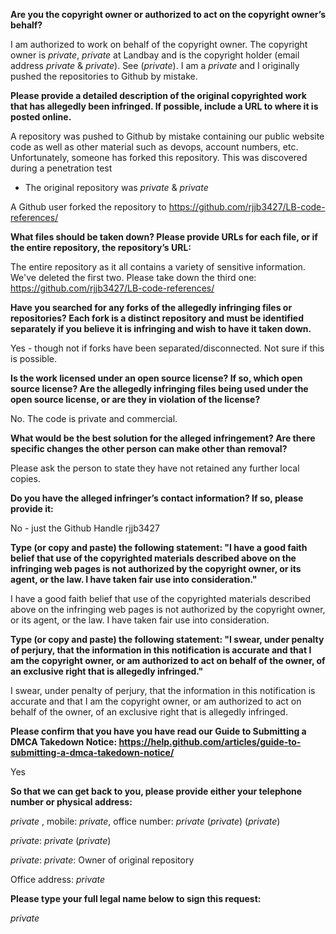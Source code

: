**Are you the copyright owner or authorized to act on the copyright owner’s behalf?**



I am authorized to work on behalf of the copyright owner. The copyright owner is *private*, *private* at Landbay and is the copyright holder (email address *private* & *private*). See (*private*). I am a *private* and I originally pushed the repositories to Github by mistake.



**Please provide a detailed description of the original copyrighted work that has allegedly been infringed. If possible, include a URL to where it is posted online.**



A repository was pushed to Github by mistake containing our public website code as well as other material such as devops, account numbers, etc. Unfortunately, someone has forked this repository. This was discovered during a penetration test



* The original repository was *private* & *private*



A Github user forked the repository to https://github.com/rjjb3427/LB-code-references/



**What files should be taken down? Please provide URLs for each file, or if the entire repository, the repository’s URL:**



The entire repository as it all contains a variety of sensitive information. We've deleted the first two. Please take down the third one: https://github.com/rjjb3427/LB-code-references/



**Have you searched for any forks of the allegedly infringing files or repositories? Each fork is a distinct repository and must be identified separately if you believe it is infringing and wish to have it taken down.**



Yes - though not if forks have been separated/disconnected. Not sure if this is possible.



**Is the work licensed under an open source license? If so, which open source license? Are the allegedly infringing files being used under the open source license, or are they in violation of the license?**



No. The code is private and commercial.



**What would be the best solution for the alleged infringement? Are there specific changes the other person can make other than removal?**



Please ask the person to state they have not retained any further local copies.



**Do you have the alleged infringer’s contact information? If so, please provide it:**



No - just the Github Handle rjjb3427



**Type (or copy and paste) the following statement: "I have a good faith belief that use of the copyrighted materials described above on the infringing web pages is not authorized by the copyright owner, or its agent, or the law. I have taken fair use into consideration."**



I have a good faith belief that use of the copyrighted materials described above on the infringing web pages is not authorized by the copyright owner, or its agent, or the law. I have taken fair use into consideration.



**Type (or copy and paste) the following statement: "I swear, under penalty of perjury, that the information in this notification is accurate and that I am the copyright owner, or am authorized to act on behalf of the owner, of an exclusive right that is allegedly infringed."**



I swear, under penalty of perjury, that the information in this notification is accurate and that I am the copyright owner, or am authorized to act on behalf of the owner, of an exclusive right that is allegedly infringed.



**Please confirm that you have you have read our Guide to Submitting a DMCA Takedown Notice: https://help.github.com/articles/guide-to-submitting-a-dmca-takedown-notice/**



Yes



**So that we can get back to you, please provide either your telephone number or physical address:**



*private* , mobile: *private*, office number: *private* (*private*) (*private*)



*private*: *private* (*private*)



*private*: *private*: Owner of original repository



Office address: *private*  



**Please type your full legal name below to sign this request:**



*private*  
